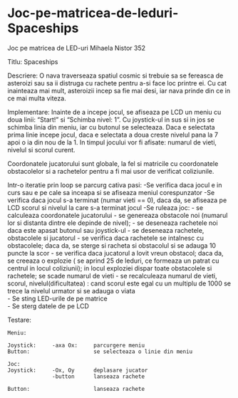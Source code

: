 # Joc-pe-matricea-de-leduri-Spaceships

Joc pe matricea de LED-uri
Mihaela Nistor 352

Titlu: Spaceships

Descriere:
    O nava traverseaza spatiul cosmic si trebuie sa se fereasca de asteroizi sau sa ii distruga cu rachete pentru a-si face loc printre ei. Cu cat inainteaza mai mult, asteroizii incep sa fie mai desi, iar nava prinde din ce in ce mai multa viteza.

Implementare:
    Inainte de a incepe jocul, se afiseaza pe LCD un meniu cu doua linii: “Start!” si “Schimba nivel: 1”. Cu joystick-ul in sus si in jos se schimba linia din meniu, iar cu butonul se selecteaza. Daca e selectata prima linie incepe jocul, daca e selectata a doua creste nivelul pana la 7 apoi o ia din nou de la 1. In timpul jocului vor fi afisate: numarul de vieti, nivelul si scorul curent.

Coordonatele jucatorului sunt globale, la fel si matricile cu coordonatele obstacolelor si a rachetelor pentru a fi mai usor de verificat coliziunile.

Intr-o iteratie prin loop se parcurg cativa pasi:
    -Se verifica daca jocul e in curs sau e pe cale sa inceapa si se afiseaza meniul corespunzator
    -Se verifica daca jocul s-a terminat (numar vieti == 0), daca da, se afiseaza pe LCD scorul si nivelul la care s-a terminat jocul
    -Se ruleaza joc:
      	  	- se calculeaza coordonatele jucatorului
        	- se genereaza obstacole noi (numarul lor si distanta dintre ele depinde de nivel);
       	 	- se deseneaza rachetele noi daca este apasat butonul sau joystick-ul
        	- se deseneaza rachetele, obstacolele si jucatorul
        	- se verifica daca rachetele se intalnesc cu obstacolele; daca da, se sterge si racheta si obstacolul si se adauga 10   puncte la scor
        	- se verifica daca jucatorul a lovit vreun obstacol; daca da, se creeaza o explozie ( se aprind 25 de leduri, ce formeaza un patrat cu centrul in locul coliziunii); in locul exploziei dispar toate obstacolele si rachetele; se scade numarul de vieti
        	- se recalculeaza numarul de vieti, scorul, nivelul(dificultatea) : cand scorul este egal cu un multiplu de 1000 se trece la nivelul urmator si se adauga o viata  
    - Se sting LED-urile de pe matrice    
    - Se sterg datele de pe LCD

Testare:

    Meniu:
    
    Joystick:     -axa Ox:     parcurgere meniu
    Button:                    se selecteaza o linie din meniu            
                    
    Joc:
    Joystick:     -Ox, Oy      deplasare jucator
                  -button      lanseaza rachete

    Button:                    lanseaza rachete

